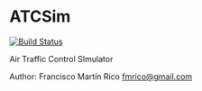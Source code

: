 ATCSim
======

[![Build Status](https://travis-ci.com/fmrico/ATCSim.svg?branch=master)](https://travis-ci.com/fmrico/ATCSim)

Air Traffic Control SImulator

Author: Francisco Martín Rico fmrico@gmail.com
